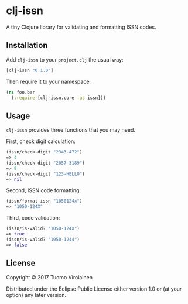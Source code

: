 # clj-issn

A tiny Clojure library for validating and formatting ISSN codes.

## Installation

Add `clj-issn` to your `project.clj` the usual way:

```clojure
[clj-issn "0.1.0"]
```

Then require it to your namespace:

```clojure
(ns foo.bar
  (:require [clj-issn.core :as issn]))
```

## Usage

`clj-issn` provides three functions that you may need.

First, check digit calculation:

```clojure
(issn/check-digit "2343-472")
=> 4
(issn/check-digit "2057-3189")
=> 9
(issn/check-digit "123-HELLO")
=> nil
```

Second, ISSN code formatting:

```clojure
(issn/format-issn "1050124x")
=> "1050-124X"
```

Third, code validation:

```clojure
(issn/is-valid? "1050-124X")
=> true
(issn/is-valid? "1050-1244")
=> false
```

## License

Copyright © 2017 Tuomo Virolainen

Distributed under the Eclipse Public License either version 1.0 or (at
your option) any later version.
